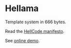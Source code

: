 # Hellama

Template system in 666 bytes.

Read the [HellCode manifesto](https://janturon.github.io/HellCode.html).

See [online demo](https://janturon.github.io/hellama.html).